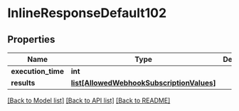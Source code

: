 # InlineResponseDefault102

## Properties
Name | Type | Description | Notes
------------ | ------------- | ------------- | -------------
**execution_time** | **int** |  | 
**results** | [**list[AllowedWebhookSubscriptionValues]**](AllowedWebhookSubscriptionValues.md) |  | 

[[Back to Model list]](../README.md#documentation-for-models) [[Back to API list]](../README.md#documentation-for-api-endpoints) [[Back to README]](../README.md)


